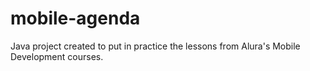 # mobile-agenda

Java project created to put in practice the lessons from Alura's Mobile Development courses.
